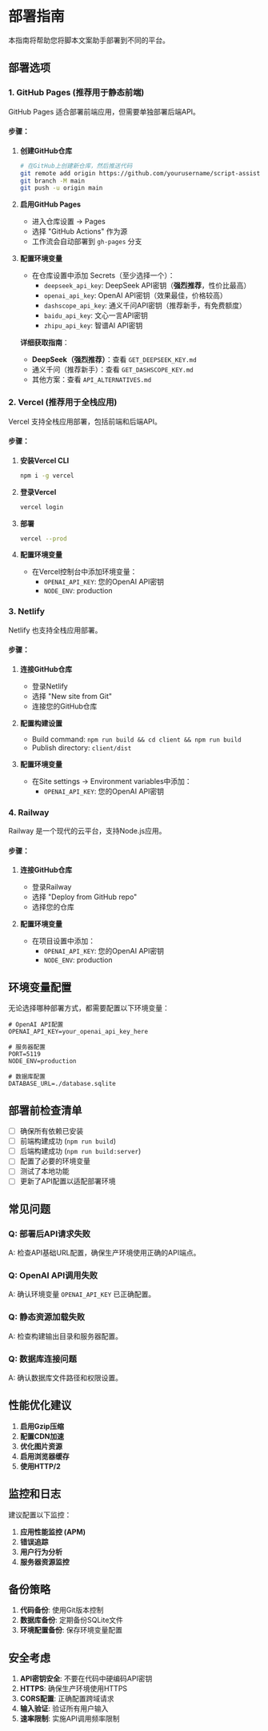 # 部署指南

本指南将帮助您将脚本文案助手部署到不同的平台。

## 部署选项

### 1. GitHub Pages (推荐用于静态前端)

GitHub Pages 适合部署前端应用，但需要单独部署后端API。

#### 步骤：

1. **创建GitHub仓库**
   ```bash
   # 在GitHub上创建新仓库，然后推送代码
   git remote add origin https://github.com/yourusername/script-assistant.git
   git branch -M main
   git push -u origin main
   ```

2. **启用GitHub Pages**
   - 进入仓库设置 → Pages
   - 选择 "GitHub Actions" 作为源
   - 工作流会自动部署到 `gh-pages` 分支

3. **配置环境变量**
   - 在仓库设置中添加 Secrets（至少选择一个）：
     - `deepseek_api_key`: DeepSeek API密钥（**强烈推荐**，性价比最高）
     - `openai_api_key`: OpenAI API密钥（效果最佳，价格较高）
     - `dashscope_api_key`: 通义千问API密钥（推荐新手，有免费额度）
     - `baidu_api_key`: 文心一言API密钥
     - `zhipu_api_key`: 智谱AI API密钥
   
   **详细获取指南**：
   - **DeepSeek（强烈推荐）**：查看 `GET_DEEPSEEK_KEY.md`
   - 通义千问（推荐新手）：查看 `GET_DASHSCOPE_KEY.md`
   - 其他方案：查看 `API_ALTERNATIVES.md`

### 2. Vercel (推荐用于全栈应用)

Vercel 支持全栈应用部署，包括前端和后端API。

#### 步骤：

1. **安装Vercel CLI**
   ```bash
   npm i -g vercel
   ```

2. **登录Vercel**
   ```bash
   vercel login
   ```

3. **部署**
   ```bash
   vercel --prod
   ```

4. **配置环境变量**
   - 在Vercel控制台中添加环境变量：
     - `OPENAI_API_KEY`: 您的OpenAI API密钥
     - `NODE_ENV`: production

### 3. Netlify

Netlify 也支持全栈应用部署。

#### 步骤：

1. **连接GitHub仓库**
   - 登录Netlify
   - 选择 "New site from Git"
   - 连接您的GitHub仓库

2. **配置构建设置**
   - Build command: `npm run build && cd client && npm run build`
   - Publish directory: `client/dist`

3. **配置环境变量**
   - 在Site settings → Environment variables中添加：
     - `OPENAI_API_KEY`: 您的OpenAI API密钥

### 4. Railway

Railway 是一个现代的云平台，支持Node.js应用。

#### 步骤：

1. **连接GitHub仓库**
   - 登录Railway
   - 选择 "Deploy from GitHub repo"
   - 选择您的仓库

2. **配置环境变量**
   - 在项目设置中添加：
     - `OPENAI_API_KEY`: 您的OpenAI API密钥
     - `NODE_ENV`: production

## 环境变量配置

无论选择哪种部署方式，都需要配置以下环境变量：

```env
# OpenAI API配置
OPENAI_API_KEY=your_openai_api_key_here

# 服务器配置
PORT=5119
NODE_ENV=production

# 数据库配置
DATABASE_URL=./database.sqlite
```

## 部署前检查清单

- [ ] 确保所有依赖已安装
- [ ] 前端构建成功 (`npm run build`)
- [ ] 后端构建成功 (`npm run build:server`)
- [ ] 配置了必要的环境变量
- [ ] 测试了本地功能
- [ ] 更新了API配置以适配部署环境

## 常见问题

### Q: 部署后API请求失败
A: 检查API基础URL配置，确保生产环境使用正确的API端点。

### Q: OpenAI API调用失败
A: 确认环境变量 `OPENAI_API_KEY` 已正确配置。

### Q: 静态资源加载失败
A: 检查构建输出目录和服务器配置。

### Q: 数据库连接问题
A: 确认数据库文件路径和权限设置。

## 性能优化建议

1. **启用Gzip压缩**
2. **配置CDN加速**
3. **优化图片资源**
4. **启用浏览器缓存**
5. **使用HTTP/2**

## 监控和日志

建议配置以下监控：

1. **应用性能监控 (APM)**
2. **错误追踪**
3. **用户行为分析**
4. **服务器资源监控**

## 备份策略

1. **代码备份**: 使用Git版本控制
2. **数据库备份**: 定期备份SQLite文件
3. **环境配置备份**: 保存环境变量配置

## 安全考虑

1. **API密钥安全**: 不要在代码中硬编码API密钥
2. **HTTPS**: 确保生产环境使用HTTPS
3. **CORS配置**: 正确配置跨域请求
4. **输入验证**: 验证所有用户输入
5. **速率限制**: 实施API调用频率限制
